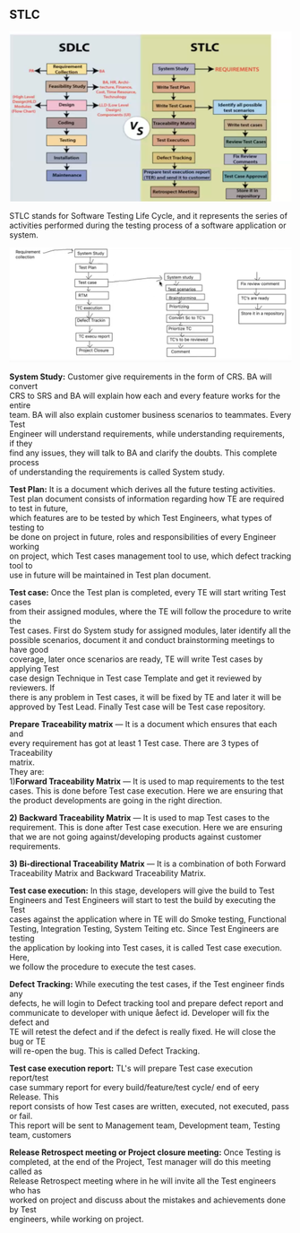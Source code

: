 ## STLC

![SDLC and STLC](image-2.png)

STLC stands for Software Testing Life Cycle, and it represents the series of
activities performed during the testing process of a software application or system.  

![Alt text](image-3.png)

**System Study:** Customer give requirements in the form of CRS. BA will convert  
CRS to SRS and BA will explain how each and every feature works for the entire  
team. BA will also explain customer business scenarios to teammates. Every Test  
Engineer will understand requirements, while understanding requirements, if they  
find any issues, they will talk to BA and clarify the doubts. This complete process  
of understanding the requirements is called System study.

**Test Plan:** It is a document which derives all the future testing activities.   
Test plan document consists of information regarding how TE are required to test in future,  
which features are to be tested by which Test Engineers, what types of testing to  
be done on project in future, roles and responsibilities of every Engineer working  
on project, which Test cases management tool to use, which defect tracking tool to  
use in future will be maintained in Test plan document.

**Test case:** Once the Test plan is completed, every TE will start writing Test cases  
from their assigned modules, where the TE will follow the procedure to write the  
Test cases. First do System study for assigned modules, later identify all the  
possible scenarios, document it and conduct brainstorming meetings to have good  
coverage, later once scenarios are ready, TE will write Test cases by applying 
  Test  
case design Technique in Test case Template and get it reviewed by reviewers. If  
there is any problem in Test cases, it will be fixed by TE and later it will be  
approved by Test Lead. Finally Test case will be Test case repository.

**Prepare Traceability matrix** — It is a document which ensures that each and  
every requirement has got at least 1 Test case. There are 3 types of Traceability  
matrix.   
They are:  
1)**Forward Traceability Matrix** — It is used to map requirements to the test
cases. This is done before Test case execution. Here we are ensuring that the
product developments are going in the right direction.  

**2) Backward Traceability Matrix** — It is used to map Test cases to the
requirement. This is done after Test case execution. Here we are ensuring that
we are not going against/developing products against customer requirements.  

**3) Bi-directional Traceability Matrix** — It is a combination of both Forward
Traceability Matrix and Backward Traceability Matrix.

**Test case execution:** In this stage, developers will give the build to Test  
Engineers and Test Engineers will start to test the build by executing the Test  
cases against the application where in TE will do Smoke testing, Functional  
Testing, Integration Testing, System Teiting etc. Since Test Engineers are testing  
the application by looking into Test cases, it is called Test case execution. 
  Here,  
we follow the procedure to execute the test cases.

**Defect Tracking:** While executing the test cases, if the Test engineer finds any  
defects, he will login to Defect tracking tool and prepare defect report and  
communicate to developer with unique åefect id. Developer will fix the defect and  
TE will retest the defect and if the defect is really fixed. He will close the   bug or TE  
will re-open the bug. This is called Defect Tracking.  

**Test case execution report:** TL's will prepare Test case execution report/test  
case summary report for every build/feature/test cycle/ end of eery Release. This  
report consists of how Test cases are written, executed, not executed, pass or fail.  
This report will be sent to Management team, Development team, Testing team,
customers  

**Release Retrospect meeting or Project closure meeting:** Once Testing is  
completed, at the end of the Project, Test manager will do this meeting called as  
Release Retrospect meeting where in he will invite all the Test engineers who has  
worked on project and discuss about the mistakes and achievements done by Test  
engineers, while working on project.  